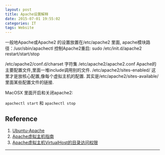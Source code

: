```yaml
---
layout: post
title: Apache设置解释
date: 2015-07-01 19:55:02
categories: IT
tags: Website
---
```


一般地Apache或Apache2 的设置放置在/etc/apache2 里面, apache模块路径：/usr/sbin/apachectl
控制Apache2重启: sudo /etc/init.d/apache2 restart/start/stop

/etc/apache2/conf.d/charset 字符集
/etc/apache2/apache2.conf Apache的主要配置文件,里面一堆include调用别的文件.
/etc/apache2/sites-enabled/ 这里才是放核心配置,像每个虚拟主机的配置. 其实是/etc/apache2/sites-available/里面某些配置文件的链接.


MacOSX 里面开启和关闭apache2:

`apachectl start` 和 `apachectl stop`


## Reference
1. [Ubuntu-Apache](http://wiki.ubuntu.org.cn/index.php?title=Apache&variant=zh-cn)
2. [Apache虚拟主机指南](http://wiki.ubuntu.org.cn/index.php?title=Apache%E8%99%9A%E6%8B%9F%E4%B8%BB%E6%9C%BA%E6%8C%87%E5%8D%97&variant=zh-cn)
3. [Apache虚拟主机VirtualHost的目录访问权限](http://blog.csdn.net/geekcoder/article/details/8937968)

---
